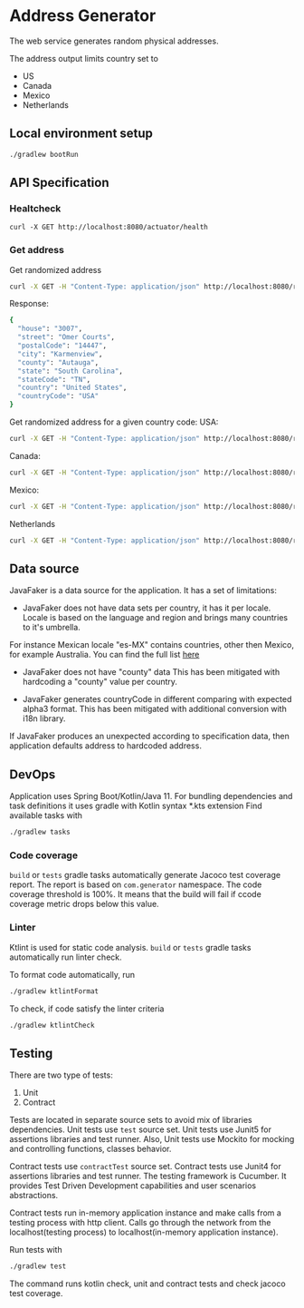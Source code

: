 # Address Generator

The web service generates random physical addresses.

The address output limits country set to
* US
* Canada
* Mexico
* Netherlands

## Local environment setup

```bash
./gradlew bootRun
```

## API Specification

### Healtcheck

```
curl -X GET http://localhost:8080/actuator/health
```

### Get address

Get randomized address
```bash
curl -X GET -H "Content-Type: application/json" http://localhost:8080/randomizer/address
```

Response:
```bash
{
  "house": "3007",
  "street": "Omer Courts",
  "postalCode": "14447",
  "city": "Karmenview",
  "county": "Autauga",
  "state": "South Carolina",
  "stateCode": "TN",
  "country": "United States",
  "countryCode": "USA"
}
```

Get randomized address for a given country code:
USA:
```bash
curl -X GET -H "Content-Type: application/json" http://localhost:8080/randomizer/address?countryAbbr=US
```
Canada:
```bash
curl -X GET -H "Content-Type: application/json" http://localhost:8080/randomizer/address?countryAbbr=CN
```
Mexico:
```bash
curl -X GET -H "Content-Type: application/json" http://localhost:8080/randomizer/address?countryAbbr=MX
```
Netherlands
```bash
curl -X GET -H "Content-Type: application/json" http://localhost:8080/randomizer/address?countryAbbr=NL
```

## Data source

JavaFaker is a data source for the application.
It has a set of limitations:

- JavaFaker does not have data sets per country, it has it per locale.
Locale is based on the language and region and brings many countries to it's umbrella.

For instance Mexican locale "es-MX" contains countries, other then Mexico, for example Australia.
You can find the full list [here](https://github.com/DiUS/java-faker/tree/master/src/main/resources)

- JavaFaker does not have "county" data
This has been mitigated with hardcoding a "county" value per country.

- JavaFaker generates countryCode in different comparing with expected alpha3 format.
This has been mitigated with additional conversion with i18n library.

If JavaFaker produces an unexpected according to specification data, then application defaults address to hardcoded address.

## DevOps

Application uses Spring Boot/Kotlin/Java 11.
For bundling dependencies and task definitions it uses gradle with Kotlin syntax *.kts extension
Find available tasks with
```bash
./gradlew tasks
```

### Code coverage

`build` or `tests` gradle tasks automatically generate Jacoco test coverage report.
The report is based on `com.generator` namespace.
The code coverage threshold is 100%. It means that the build will fail if ccode coverage metric drops below this value.

### Linter

Ktlint is used for static code analysis.
`build` or `tests` gradle tasks automatically run linter check.

To format code automatically, run
```bash
./gradlew ktlintFormat
```

To check, if code satisfy the linter criteria
```bash
./gradlew ktlintCheck
```

## Testing

There are two type of tests:
1. Unit
2. Contract

Tests are located in separate source sets to avoid mix of libraries dependencies.
Unit tests use `test` source set.
Unit tests use Junit5 for assertions libraries and test runner.
Also, Unit tests use Mockito for mocking and controlling functions, classes behavior.

Contract tests use `contractTest` source set.
Contract tests use Junit4 for assertions libraries and test runner.
The testing framework is Cucumber. It provides Test Driven Development capabilities and user scenarios abstractions.

Contract tests run in-memory application instance and make calls from a testing process with http client.
Calls go through the network from the localhost(testing process) to localhost(in-memory application instance).

Run tests with
```bash
./gradlew test
```
The command runs kotlin check, unit and contract tests and check jacoco test coverage.

